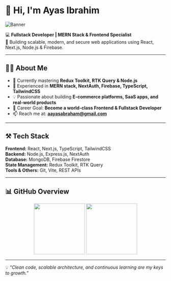 # 👋 Hi, I'm Ayas Ibrahim  

![Banner](https://your-image-link.com/banner.gif) <!-- Add your banner image link here -->

💻 **Fullstack Developer | MERN Stack & Frontend Specialist**  
🔹 Building scalable, modern, and secure web applications using React, Next.js, Node.js & Firebase.

---

## 🧑‍💻 About Me
- 🌱 Currently mastering **Redux Toolkit, RTK Query & Node.js**  
- 🔭 Experienced in **MERN stack, NextAuth, Firebase, TypeScript, TailwindCSS**  
- 💡 Passionate about building **E-commerce platforms, SaaS apps, and real-world products**  
- 🎯 Career Goal: **Become a world-class Frontend & Fullstack Developer**  
- 📫 Reach me at: **[aayasabraham@gmail.com](mailto:aayasabraham@gmail.com)**  

---

## ⚒️ Tech Stack
**Frontend:** React, Next.js, TypeScript, TailwindCSS  
**Backend:** Node.js, Express.js, NextAuth  
**Database:** MongoDB, Firebase Firestore  
**State Management:** Redux Toolkit, RTK Query  
**Tools & Others:** Git, Vite, REST APIs  

---

## 📊 GitHub Overview
<p align="center">
  <img src="https://github-readme-stats.vercel.app/api?username=aayasIbrahim&show_icons=true&theme=github_dark&hide_border=true" height="160"/>
  <img src="https://github-readme-stats.vercel.app/api/top-langs/?username=aayasIbrahim&layout=compact&theme=github_dark&hide_border=true" height="160"/>
</p>

---

💡 *“Clean code, scalable architecture, and continuous learning are my keys to growth.”*
